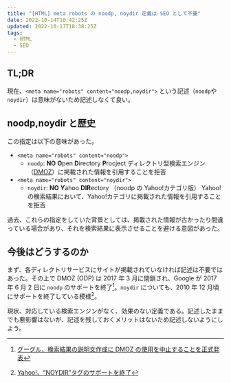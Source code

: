 ```yaml
---
title: "[HTML] meta robots の noodp, noydir 定義は SEO として不要"
date: 2022-10-14T10:42:25Z
updated: 2022-10-17T18:38:25Z
tags:
  - HTML
  - SEO
---
```


## TL;DR

現在、`<meta name="robots" content="noodp,noydir">` という記述（`noodp`や`noydir`）は意味がないため記述しなくて良い。

## noodp,noydir と歴史

この指定は以下の意味があった。

- `<meta name="robots" content="noodp">`
  - `noodp`: **NO** **O**pen **D**irectory **P**rocject
    ディレクトリ型検索エンジン（[DMOZ](https://ja.wikipedia.org/wiki/DMOZ)）に掲載された情報を引用することを拒否
- `<meta name="robots" content="noydir">`
  - `noydir`: **NO** **Y**ahoo **DIR**ectory （noodp の Yahoo!カテゴリ版）
    Yahoo!の検索結果において、Yahoo!カテゴリに掲載された情報を引用することを拒否

過去、これらの指定をしていた背景としては、掲載された情報が古かったり間違っている場合があり、それを検索結果に表示させることを避ける意図があった。

## 今後はどうするのか

まず、各ディレクトリサービスにサイトが掲載されていなければ記述は不要ではあった。その上で DMOZ (ODP) は 2017 年 3 月に閉鎖され、Google が 2017 年 6 月 2 日に `noodp` のサポートを終了[^1]。`noydir` についても、2010 年 12 月頃にサポートを終了している模様[^2]。

現状、対応している検索エンジンがなく、効果のない定義である。記述したままでも悪影響はないが、記述を残しておくメリットはないため記述しないようにしよう。

[^1]: [グーグル、検索結果の説明文作成に DMOZ の使用を中止することを正式発表](https://ascii.jp/elem/000/001/494/1494336/)
[^2]: [Yahoo!、“NOYDIR”タグのサポートを終了](https://www.suzukikenichi.com/blog/yahoo-japan-ends-support-of-noydir-tag/)

